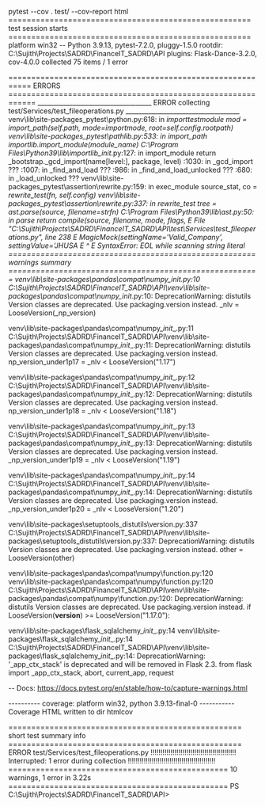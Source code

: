 pytest --cov . test/ --cov-report html
===================================================== test session starts =====================================================
platform win32 -- Python 3.9.13, pytest-7.2.0, pluggy-1.5.0
rootdir: C:\Sujith\Projects\SADRD\FinanceIT_SADRD\API
plugins: Flask-Dance-3.2.0, cov-4.0.0
collected 75 items / 1 error

=========================================================== ERRORS ============================================================ 
____________________________________ ERROR collecting test/Services/test_fileoperations.py ____________________________________ 
venv\lib\site-packages\_pytest\python.py:618: in _importtestmodule
    mod = import_path(self.path, mode=importmode, root=self.config.rootpath)
venv\lib\site-packages\_pytest\pathlib.py:533: in import_path
    importlib.import_module(module_name)
C:\Program Files\Python39\lib\importlib\__init__.py:127: in import_module
    return _bootstrap._gcd_import(name[level:], package, level)
<frozen importlib._bootstrap>:1030: in _gcd_import
    ???
<frozen importlib._bootstrap>:1007: in _find_and_load
    ???
<frozen importlib._bootstrap>:986: in _find_and_load_unlocked
    ???
<frozen importlib._bootstrap>:680: in _load_unlocked
    ???
venv\lib\site-packages\_pytest\assertion\rewrite.py:159: in exec_module
    source_stat, co = _rewrite_test(fn, self.config)
venv\lib\site-packages\_pytest\assertion\rewrite.py:337: in _rewrite_test
    tree = ast.parse(source, filename=strfn)
C:\Program Files\Python39\lib\ast.py:50: in parse
    return compile(source, filename, mode, flags,
E     File "C:\Sujith\Projects\SADRD\FinanceIT_SADRD\API\test\Services\test_fileoperations.py", line 238
E       MagicMock(settingName='Valid_Company', settingValue='JHUSA
E                                                                 ^
E   SyntaxError: EOL while scanning string literal
====================================================== warnings summary ======================================================= 
venv\lib\site-packages\pandas\compat\numpy\__init__.py:10
  C:\Sujith\Projects\SADRD\FinanceIT_SADRD\API\venv\lib\site-packages\pandas\compat\numpy\__init__.py:10: DeprecationWarning: distutils Version classes are deprecated. Use packaging.version instead.
    _nlv = LooseVersion(_np_version)

venv\lib\site-packages\pandas\compat\numpy\__init__.py:11
  C:\Sujith\Projects\SADRD\FinanceIT_SADRD\API\venv\lib\site-packages\pandas\compat\numpy\__init__.py:11: DeprecationWarning: distutils Version classes are deprecated. Use packaging.version instead.
    np_version_under1p17 = _nlv < LooseVersion("1.17")

venv\lib\site-packages\pandas\compat\numpy\__init__.py:12
  C:\Sujith\Projects\SADRD\FinanceIT_SADRD\API\venv\lib\site-packages\pandas\compat\numpy\__init__.py:12: DeprecationWarning: distutils Version classes are deprecated. Use packaging.version instead.
    np_version_under1p18 = _nlv < LooseVersion("1.18")

venv\lib\site-packages\pandas\compat\numpy\__init__.py:13
  C:\Sujith\Projects\SADRD\FinanceIT_SADRD\API\venv\lib\site-packages\pandas\compat\numpy\__init__.py:13: DeprecationWarning: distutils Version classes are deprecated. Use packaging.version instead.
    _np_version_under1p19 = _nlv < LooseVersion("1.19")

venv\lib\site-packages\pandas\compat\numpy\__init__.py:14
  C:\Sujith\Projects\SADRD\FinanceIT_SADRD\API\venv\lib\site-packages\pandas\compat\numpy\__init__.py:14: DeprecationWarning: distutils Version classes are deprecated. Use packaging.version instead.
    _np_version_under1p20 = _nlv < LooseVersion("1.20")

venv\lib\site-packages\setuptools\_distutils\version.py:337
  C:\Sujith\Projects\SADRD\FinanceIT_SADRD\API\venv\lib\site-packages\setuptools\_distutils\version.py:337: DeprecationWarning: distutils Version classes are deprecated. Use packaging.version instead.
    other = LooseVersion(other)

venv\lib\site-packages\pandas\compat\numpy\function.py:120
venv\lib\site-packages\pandas\compat\numpy\function.py:120
  C:\Sujith\Projects\SADRD\FinanceIT_SADRD\API\venv\lib\site-packages\pandas\compat\numpy\function.py:120: DeprecationWarning: distutils Version classes are deprecated. Use packaging.version instead.
    if LooseVersion(__version__) >= LooseVersion("1.17.0"):

venv\lib\site-packages\flask_sqlalchemy\__init__.py:14
venv\lib\site-packages\flask_sqlalchemy\__init__.py:14
  C:\Sujith\Projects\SADRD\FinanceIT_SADRD\API\venv\lib\site-packages\flask_sqlalchemy\__init__.py:14: DeprecationWarning: '_app_ctx_stack' is deprecated and will be removed in Flask 2.3.
    from flask import _app_ctx_stack, abort, current_app, request

-- Docs: https://docs.pytest.org/en/stable/how-to/capture-warnings.html

---------- coverage: platform win32, python 3.9.13-final-0 -----------
Coverage HTML written to dir htmlcov

=================================================== short test summary info =================================================== 
ERROR test/Services/test_fileoperations.py
!!!!!!!!!!!!!!!!!!!!!!!!!!!!!!!!!!!!!!!!!!! Interrupted: 1 error during collection !!!!!!!!!!!!!!!!!!!!!!!!!!!!!!!!!!!!!!!!!!!! 
================================================ 10 warnings, 1 error in 3.22s ================================================ 
PS C:\Sujith\Projects\SADRD\FinanceIT_SADRD\API>












